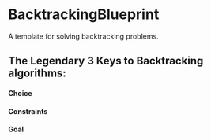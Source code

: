 # BacktrackingBlueprint
A template for solving backtracking problems.

## The Legendary 3 Keys to Backtracking algorithms:
#### Choice 
#### Constraints 
#### Goal
